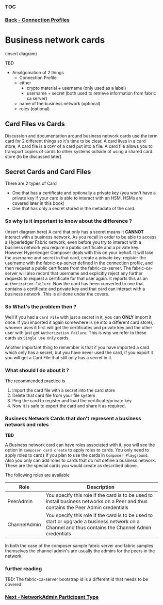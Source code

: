 ### [TOC](./TOC.md)
### [Back - Connection Profiles](./connectionprofiles.md)

# Business network cards
(insert diagram)

TBD
- Amalgomation of 2 things
  - Connection Profile
  - either
     - crypto material + username (only used as a label)
     - username + secret (both used to retrieve information from fabric ca server)
  - name of the business network (optional)
  - roles (optional)


## Card Files vs Cards
Discussion and documentation around business network cards use the term card for 2 different things so it's time to be clear. A card lives in a card store, A card file is a `COPY` of a card put into a file. A card file allows you to transport copies of cards to other systems outside of using a shared card store (to be discussed later). 


## Secret Cards and Card Files
There are 2 types of Card

- One that has a certificate and optionally a private key (you won't have a private key if your card is able to interact with an HSM. HSMs are covered later in this book)
- One that has only a secret stored in the metadata of the card.

### So why is it important to know about the difference ?
(Insert diagram here)
A card that only has a secret means it **CANNOT** interact with a business network. As you recall in order to be able to access a Hyperledger Fabric network, even before you try to interact with a business network you require a public certificate and a private key. However Hyperledger Composer  deals with this on your behalf. It will take the username and secret in that card, create a private key, register the username with the fabric-ca-server defined in the connection profile, and then request a public certificate from the fabric-ca-server. The fabric-ca-server will also record that username and explicitly reject any further requests to request a certificate for that user again. It reports this as an `Authorization Failure`. 
Now the card has been converted to one that contains a certificate and private key and that card can interact with a business network. This is all done under the covers.

### So What's the problem then ?
Well if you had a `Card File` with just a secret in it, you can **ONLY** import it once. If you imported it again somewhere is (ie into a different card store), whoever uses it first will get the certificates and private key and the other user with just get `Authorization Failure`. This is why we refer to these cards as `Single Use Only` cards

Another important thing to remember is that if you have imported a card which only has a secret, but you have never used the card, if you export it you will get a Card File that still only has a secret in it.

### What should I do about it ?
The recommended practice is

1. Import the card file with a secret into the card store
2. Delete that card file from your file system
3. Ping the card to register and load the certificate/private key
4. Now it is safe to export the card and share it as required.

### Business Network Cards that don't represent a business network and roles
**TBD**

A Business network card can have roles associated with it, you will see the option in `composer card create` to apply roles to cards. You only need to apply roles to cards if you plan to use the cards in `Composer Playground`. Also you only can add roles to cards that do not define a business network. These are the special cards you would create as described above. 

The following roles are available

| Role | Description |
| ---- | ------------|
| PeerAdmin | You specify this role if the card is to be used to install business networks on a Peer and thus contains the Peer Admin credentials |
| ChannelAdmin | You specify this role if the card is to be used to start or upgrade a business network on a Channel and thus contains the Channel Admin credentials |

In both the case of the composer sample fabric server and fabric samples themselves the channel admin's are usually the admins for the peers in the network.



### further reading
TBD: The fabric-ca-server bootstrap id is a different id that needs to be covered 

### [Next - NetworkAdmin Participant Type](./networkadmin.md)
